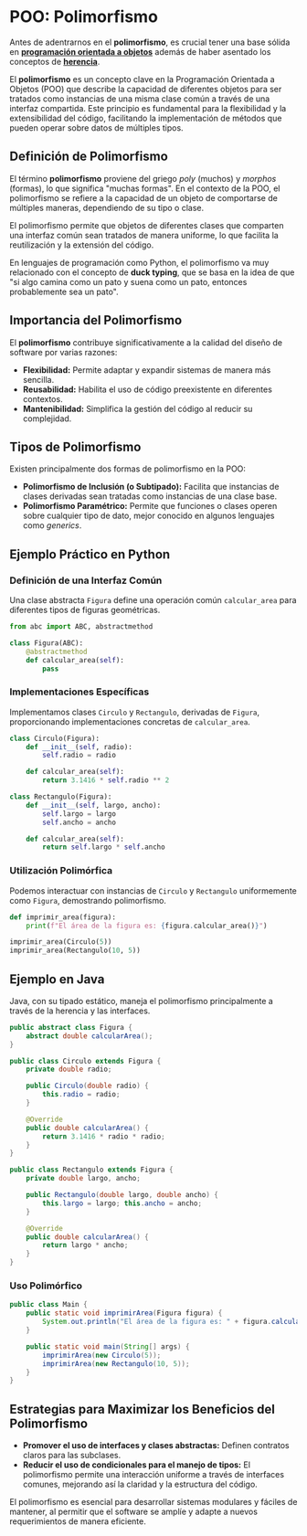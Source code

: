 # **POO: Polimorfismo**

Antes de adentrarnos en el **polimorfismo**, es crucial tener una base sólida en [**programación orientada a objetos**](/2_intermediate/1_oop.md) además de haber asentado los conceptos de [**herencia**](/2_intermediate/1.1_inheritance.md).

El **polimorfismo** es un concepto clave en la Programación Orientada a Objetos (POO) que describe la capacidad de diferentes objetos para ser tratados como instancias de una misma clase común a través de una interfaz compartida. Este principio es fundamental para la flexibilidad y la extensibilidad del código, facilitando la implementación de métodos que pueden operar sobre datos de múltiples tipos.

## **Definición de Polimorfismo**

El término **polimorfismo** proviene del griego *poly* (muchos) y *morphos* (formas), lo que significa "muchas formas". En el contexto de la POO, el polimorfismo se refiere a la capacidad de un objeto de comportarse de múltiples maneras, dependiendo de su tipo o clase.

El polimorfismo permite que objetos de diferentes clases que comparten una interfaz común sean tratados de manera uniforme, lo que facilita la reutilización y la extensión del código.

En lenguajes de programación como Python, el polimorfismo va muy relacionado con el concepto de **duck typing**, que se basa en la idea de que "si algo camina como un pato y suena como un pato, entonces probablemente sea un pato".

## **Importancia del Polimorfismo**

El **polimorfismo** contribuye significativamente a la calidad del diseño de software por varias razones:

- **Flexibilidad:** Permite adaptar y expandir sistemas de manera más sencilla.
- **Reusabilidad:** Habilita el uso de código preexistente en diferentes contextos.
- **Mantenibilidad:** Simplifica la gestión del código al reducir su complejidad.

## **Tipos de Polimorfismo**

Existen principalmente dos formas de polimorfismo en la POO:

- **Polimorfismo de Inclusión (o Subtipado):** Facilita que instancias de clases derivadas sean tratadas como instancias de una clase base.
- **Polimorfismo Paramétrico:** Permite que funciones o clases operen sobre cualquier tipo de dato, mejor conocido en algunos lenguajes como *generics*.

## **Ejemplo Práctico en Python**

### **Definición de una Interfaz Común**

Una clase abstracta `Figura` define una operación común `calcular_area` para diferentes tipos de figuras geométricas.

```python
from abc import ABC, abstractmethod

class Figura(ABC):
    @abstractmethod
    def calcular_area(self):
        pass
```

### **Implementaciones Específicas**

Implementamos clases `Circulo` y `Rectangulo`, derivadas de `Figura`, proporcionando implementaciones concretas de `calcular_area`.

```python
class Circulo(Figura):
    def __init__(self, radio):
        self.radio = radio

    def calcular_area(self):
        return 3.1416 * self.radio ** 2

class Rectangulo(Figura):
    def __init__(self, largo, ancho):
        self.largo = largo
        self.ancho = ancho

    def calcular_area(self):
        return self.largo * self.ancho
```

### **Utilización Polimórfica**

Podemos interactuar con instancias de `Circulo` y `Rectangulo` uniformemente como `Figura`, demostrando polimorfismo.

```python
def imprimir_area(figura):
    print(f"El área de la figura es: {figura.calcular_area()}")

imprimir_area(Circulo(5))
imprimir_area(Rectangulo(10, 5))
```

## **Ejemplo en Java**

Java, con su tipado estático, maneja el polimorfismo principalmente a través de la herencia y las interfaces.

```java
public abstract class Figura {
    abstract double calcularArea();
}

public class Circulo extends Figura {
    private double radio;

    public Circulo(double radio) {
        this.radio = radio;
    }

    @Override
    public double calcularArea() {
        return 3.1416 * radio * radio;
    }
}

public class Rectangulo extends Figura {
    private double largo, ancho;

    public Rectangulo(double largo, double ancho) {
        this.largo = largo; this.ancho = ancho;
    }

    @Override
    public double calcularArea() {
        return largo * ancho;
    }
}
```

### **Uso Polimórfico**

```java
public class Main {
    public static void imprimirArea(Figura figura) {
        System.out.println("El área de la figura es: " + figura.calcularArea());
    }

    public static void main(String[] args) {
        imprimirArea(new Circulo(5));
        imprimirArea(new Rectangulo(10, 5));
    }
}
```


## **Estrategias para Maximizar los Beneficios del Polimorfismo**

- **Promover el uso de interfaces y clases abstractas:** Definen contratos claros para las subclases.
- **Reducir el uso de condicionales para el manejo de tipos:** El polimorfismo permite una interacción uniforme a través de interfaces comunes, mejorando así la claridad y la estructura del código.

El polimorfismo es esencial para desarrollar sistemas modulares y fáciles de mantener, al permitir que el software se amplíe y adapte a nuevos requerimientos de manera eficiente.